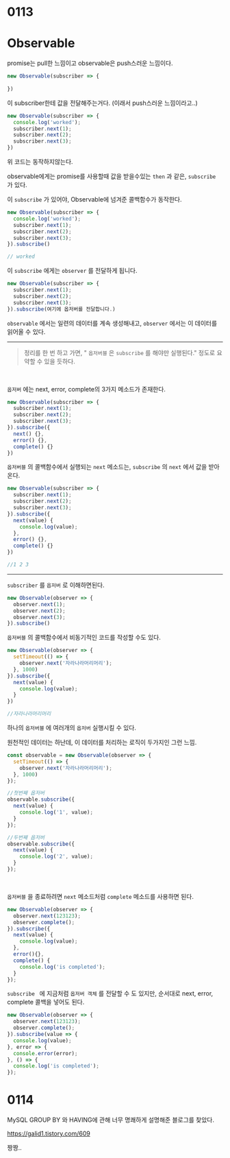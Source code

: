 # 0113

# Observable



promise는 pull한 느낌이고 observable은 push스러운 느낌이다.

```typescript
new Observable(subscriber => {
  
})
```

이 subscriber한테 값을 전달해주는거다. (이래서 push스러운 느낌이라고..)

```typescript
new Observable(subscriber => {
  console.log('worked');
  subscriber.next(1);
  subscriber.next(2);
  subscriber.next(3);
})
```



위 코드는 동작하지않는다.

observable에게는 promise를 사용할때 값을 받을수있는 `then` 과 같은, `subscribe` 가 있다.

이 `subscribe` 가 있어야, Observable에 넘겨준 콜백함수가 동작한다.

```typescript
new Observable(subscriber => {
  console.log('worked');
  subscriber.next(1);
  subscriber.next(2);
  subscriber.next(3);
}).subscribe()

// worked
```



 이 `subscribe` 에게는 `observer` 를 전달하게 됩니다.

```typescript
new Observable(subscriber => {
  subscriber.next(1);
  subscriber.next(2);
  subscriber.next(3);
}).subscribe(여기에 옵저버를 전달합니다.)
```

 `observable` 에서는 일련의 데이터를 계속 생성해내고, `observer` 에서는 이 데이터를 읽어올 수 있다.

---

> 정리를 한 번 하고 가면, " `옵저버블` 은 `subscribe` 를 해야만 실행된다." 정도로 요약할 수 있을 듯하다.

<br>

`옵저버` 에는 next, error, complete의 3가지 메소드가 존재한다.

```typescript
new Observable(subscriber => {
  subscriber.next(1);
  subscriber.next(2);
  subscriber.next(3);
}).subscribe({
  next() {},
  error() {},
  complete() {}
})
```

`옵저버블` 의 콜백함수에서 실행되는 `next` 메소드는, `subscribe` 의 `next` 에서 값을 받아온다.

```typescript
new Observable(subscriber => {
  subscriber.next(1);
  subscriber.next(2);
  subscriber.next(3);
}).subscribe({
  next(value) {
    console.log(value);
  },
  error() {},
  complete() {}
})

//1 2 3
```

---

`subscriber` 를 `옵저버` 로 이해하면된다.

```typescript
new Observable(observer => {
  observer.next(1);
  observer.next(2);
  observer.next(3);
}).subscribe()
```

`옵저버블` 의 콜백함수에서 비동기적인 코드를 작성할 수도 있다.

```typescript
new Observable(observer => {
  setTimeout(() => {
    observer.next('자라나라머리머리');
  }, 1000)
}).subscribe({
  next(value) {
    console.log(value);
  }
})

//자라나라머리머리
```



하나의 `옵저버블` 에 여러개의 `옵저버` 실행시킬 수 있다.

원천적인 데이터는 하난데, 이 데이터를 처리하는 로직이 두가지인 그런 느낌.

```typescript
const observable = new Observable(observer => {
  setTimeout(() => {
    observer.next('자라나라머리머리');
  }, 1000)
});

//첫번째 옵저버
observable.subscribe({
  next(value) {
    console.log('1', value);
  }
});

//두번째 옵저버
observable.subscribe({
  next(value) {
    console.log('2', value);
  }
});
```

<br>

`옵저버블` 을 종료하려면 `next` 메소드처럼 `complete` 메소드를 사용하면 된다.

```typescript
new Observable(observer => {
  observer.next(123123);
  observer.complete();
}).subscribe({
  next(value) {
    console.log(value);
  },
  error(){},
  complete() {
    console.log('is completed');
  }
});
```



`subscribe ` 에 지금처럼 `옵저버 객체` 를 전달할 수 도 있지만, 순서대로 next, error, complete 콜백을 넣어도 된다.

```typescript
new Observable(observer => {
  observer.next(123123);
  observer.complete();
}).subscribe(value => {
  console.log(value);
}, error => {
  console.error(error);
}, () => {
  console.log('is completed');
});
```



# 0114

MySQL GROUP BY 와 HAVING에 관해 너무 명쾌하게 설명해준 블로그를 찾았다.

https://galid1.tistory.com/609

짱짱..